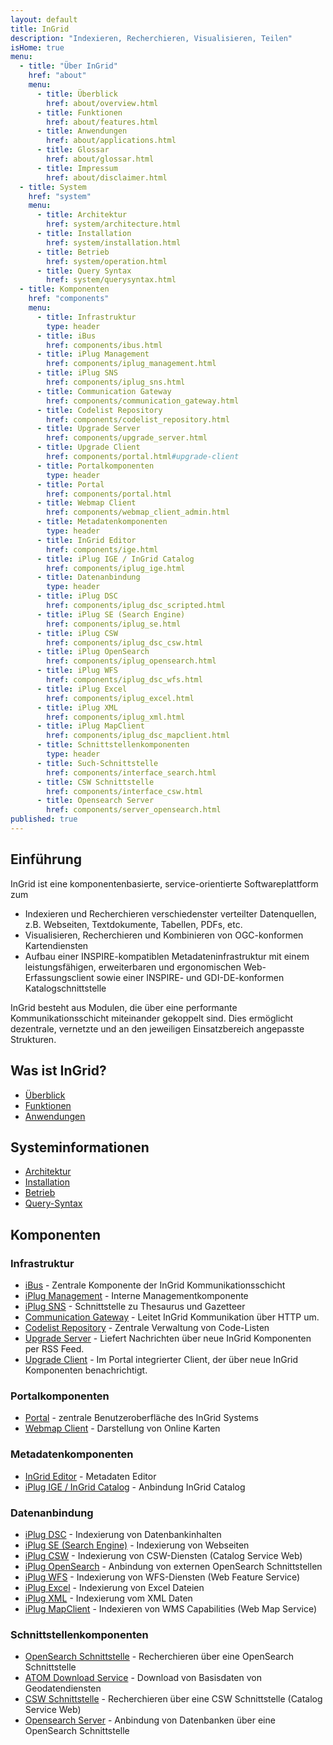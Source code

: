 ```yaml
---
layout: default
title: InGrid
description: "Indexieren, Recherchieren, Visualisieren, Teilen"
isHome: true
menu: 
  - title: "Über InGrid"
    href: "about"
    menu: 
      - title: Überblick
        href: about/overview.html
      - title: Funktionen
        href: about/features.html
      - title: Anwendungen
        href: about/applications.html
      - title: Glossar
        href: about/glossar.html
      - title: Impressum
        href: about/disclaimer.html
  - title: System
    href: "system"
    menu: 
      - title: Architektur
        href: system/architecture.html
      - title: Installation
        href: system/installation.html
      - title: Betrieb
        href: system/operation.html
      - title: Query Syntax
        href: system/querysyntax.html
  - title: Komponenten
    href: "components"
    menu: 
      - title: Infrastruktur
        type: header
      - title: iBus
        href: components/ibus.html
      - title: iPlug Management
        href: components/iplug_management.html
      - title: iPlug SNS
        href: components/iplug_sns.html
      - title: Communication Gateway
        href: components/communication_gateway.html
      - title: Codelist Repository
        href: components/codelist_repository.html
      - title: Upgrade Server
        href: components/upgrade_server.html
      - title: Upgrade Client
        href: components/portal.html#upgrade-client
      - title: Portalkomponenten
        type: header
      - title: Portal
        href: components/portal.html
      - title: Webmap Client
        href: components/webmap_client_admin.html
      - title: Metadatenkomponenten
        type: header
      - title: InGrid Editor
        href: components/ige.html
      - title: iPlug IGE / InGrid Catalog
        href: components/iplug_ige.html
      - title: Datenanbindung
        type: header
      - title: iPlug DSC
        href: components/iplug_dsc_scripted.html
      - title: iPlug SE (Search Engine)
        href: components/iplug_se.html
      - title: iPlug CSW
        href: components/iplug_dsc_csw.html
      - title: iPlug OpenSearch
        href: components/iplug_opensearch.html
      - title: iPlug WFS
        href: components/iplug_dsc_wfs.html
      - title: iPlug Excel
        href: components/iplug_excel.html
      - title: iPlug XML
        href: components/iplug_xml.html
      - title: iPlug MapClient
        href: components/iplug_dsc_mapclient.html
      - title: Schnittstellenkomponenten
        type: header
      - title: Such-Schnittstelle
        href: components/interface_search.html
      - title: CSW Schnittstelle
        href: components/interface_csw.html
      - title: Opensearch Server
        href: components/server_opensearch.html
published: true
---
```


## Einführung

InGrid ist eine komponentenbasierte, service-orientierte Softwareplattform zum

- Indexieren und Recherchieren verschiedenster verteilter Datenquellen, z.B. Webseiten, Textdokumente, Tabellen, PDFs, etc.
- Visualisieren, Recherchieren und Kombinieren von OGC-konformen Kartendiensten
- Aufbau einer INSPIRE-kompatiblen Metadateninfrastruktur mit einem leistungsfähigen, erweiterbaren und ergonomischen Web-Erfassungsclient sowie einer INSPIRE- und GDI-DE-konformen Katalogschnittstelle

InGrid besteht aus Modulen, die über eine performante Kommunikationsschicht miteinander gekoppelt sind. Dies ermöglicht dezentrale, vernetzte und an den jeweiligen Einsatzbereich angepasste Strukturen. 

## Was ist InGrid?

- [Überblick](about/overview.html)
- [Funktionen](about/features.html)
- [Anwendungen](about/applications.html)

## Systeminformationen

- [Architektur](system/architecture.html)
- [Installation](system/installation.html)
- [Betrieb](system/operation.html)
- [Query-Syntax](system/querysyntax.html)

## Komponenten

### Infrastruktur 

- [iBus](components/ibus.html) - Zentrale Komponente der InGrid Kommunikationsschicht
- [iPlug Management](components/iplug_management.html) - Interne Managementkomponente
- [iPlug SNS](components/iplug_sns.html) - Schnittstelle zu Thesaurus und Gazetteer
- [Communication Gateway](components/communication_gateway.html) - Leitet InGrid Kommunikation über HTTP um.
- [Codelist Repository](components/codelist_repository.html) - Zentrale Verwaltung von Code-Listen
- [Upgrade Server](components/upgrade_server.html) - Liefert Nachrichten über neue InGrid Komponenten per RSS Feed.
- [Upgrade Client](components/portal.html#upgrade-client) - Im Portal integrierter Client, der über neue InGrid Komponenten benachrichtigt.

### Portalkomponenten

- [Portal](components/portal.html) - zentrale Benutzeroberfläche des InGrid Systems
- [Webmap Client](components/webmap_client_admin.html) - Darstellung von Online Karten

### Metadatenkomponenten

- [InGrid Editor](components/ige.html) - Metadaten Editor
- [iPlug IGE / InGrid Catalog](components/iplug_ige.html) - Anbindung InGrid Catalog

### Datenanbindung

- [iPlug DSC](components/iplug_dsc_scripted.html) - Indexierung von Datenbankinhalten
- [iPlug SE (Search Engine)](components/iplug_se.html) - Indexierung von Webseiten
- [iPlug CSW](components/iplug_dsc_csw.html) - Indexierung von CSW-Diensten (Catalog Service Web)
- [iPlug OpenSearch](components/iplug_opensearch.html) - Anbindung von externen OpenSearch Schnittstellen
- [iPlug WFS](components/iplug_dsc_wfs.html) - Indexierung von WFS-Diensten (Web Feature Service)
- [iPlug Excel](components/iplug_excel.html) - Indexierung von Excel Dateien
- [iPlug XML](components/iplug_xml.html) - Indexierung vom XML Daten
- [iPlug MapClient](components/iplug_dsc_mapclient.html) - Indexieren von WMS Capabilities (Web Map Service)

### Schnittstellenkomponenten

- [OpenSearch Schnittstelle](components/interface_search.html#opensearch-schnittstelle) - Recherchieren über eine OpenSearch Schnittstelle
- [ATOM Download Service](components/interface_search.html#atom-download-service-feed-schnittstelle) - Download von Basisdaten von Geodatendiensten
- [CSW Schnittstelle](components/interface_csw.html) - Recherchieren über eine CSW Schnittstelle (Catalog Service Web)
- [Opensearch Server](components/server_opensearch.html) - Anbindung von Datenbanken über eine OpenSearch Schnittstelle
  

